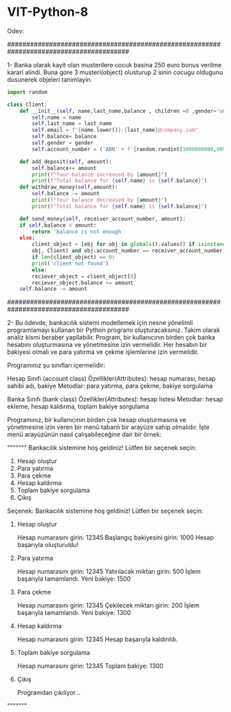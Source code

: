 # VIT-Python-8

Odev: 

########################################################################################

1- Banka olarak kayit olan musterilere cocuk basina 250 euro bonus verilme karari alindi.
Buna gore 3 musteri(object) olusturup 2 sinin cocugu oldugunu dusunerek objeleri tanimlayin.

```python
import random

class Client:
    def __init__(self, name,last_name,balance , children =0 ,gender='uncertain'):
        self.name = name
        self.last_name = last_name
        self.email = f"{name.lower()}.{last_name}@company.com"
        self.balance= balance
        self.gender = gender
        self.account_number = ('ABN' + f'{random.randint(1000000000,9999999999)}')

    def add_deposit(self, amount):
        self.balance+= amount
        print(f"Your balance increased by {amount}")
        print(f"Total balance for {self.name} is {self.balance}")
    def withdraw_money(self,amount):
        self.balance -= amount
        print(f"Your balance decreased by {amount}")
        print(f"Total balance for {self.name} is {self.balance}")

    def send_money(self, receiver_account_number, amount):
	if self.balance < amount:
	    return 'balance is not enough
	else:
	    client_object = [obj for obj in globals().values() if isinstance(
		obj, Client) and obj.account_number == receiver_account_number]
	    if len(client_object) == 0:
		print('client not found')
	    else:
		reciever_object = client_object[0]
		reciever_object.balance += amount
	self.balance -= amount

```



########################################################################################

2- 
Bu ödevde, bankacılık sistemi modellemek için nesne yönelimli programlamayı kullanan bir Python programı oluşturacaksınız. Takim olarak analiz kismi beraber yapilabilir. 
Program, bir kullanıcının birden çok banka hesabını oluşturmasına ve yönetmesine izin vermelidir. Her hesabın bir bakiyesi olmalı ve para yatırma ve çekme işlemlerine izin vermelidir.

Programınız şu sınıfları içermelidir:

Hesap Sınıfı (account class)
Özellikler(Attributes): hesap numarası, hesap sahibi adı, bakiye
Metodlar: para yatırma, para çekme, bakiye sorgulama

Banka Sınıfı (bank class)
Özellikler(Attributes): hesap listesi
Metodlar: hesap ekleme, hesap kaldırma, toplam bakiye sorgulama

Programınız, bir kullanıcının birden çok hesap oluşturmasına ve yönetmesine izin veren bir menü tabanlı bir arayüze sahip olmalıdır. 
İşte menü arayüzünün nasıl çalışabileceğine dair bir örnek:

"""""""
Bankacılık sistemine hoş geldiniz!
Lütfen bir seçenek seçin:

1. Hesap oluştur
2. Para yatırma
3. Para çekme
4. Hesap kaldırma
5. Toplam bakiye sorgulama
6. Çıkış

Seçenek:
Bankacılık sistemine hoş geldiniz!
Lütfen bir seçenek seçin:

1. Hesap oluştur

    Hesap numarasını girin: 12345
    Başlangıç bakiyesini girin: 1000
    Hesap başarıyla oluşturuldu!

2. Para yatırma

    Hesap numarasını girin: 12345
    Yatırılacak miktarı girin: 500
    İşlem başarıyla tamamlandı. Yeni bakiye: 1500

3. Para çekme

    Hesap numarasını girin: 12345
    Çekilecek miktarı girin: 200
    İşlem başarıyla tamamlandı. Yeni bakiye: 1300

4. Hesap kaldırma

    Hesap numarasını girin: 12345
    Hesap başarıyla kaldırıldı.

5. Toplam bakiye sorgulama

    Hesap numarasını girin: 12345
    Toplam bakiye: 1300

6. Çıkış

    Programdan çıkılıyor...

"""""""

